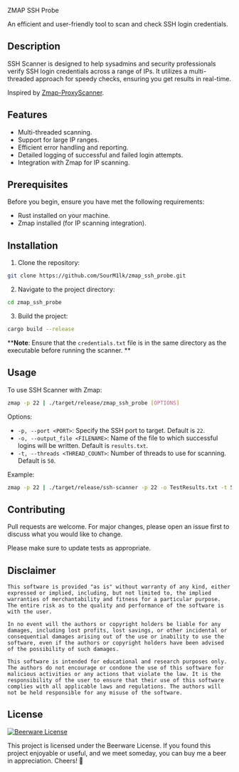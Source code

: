 ZMAP SSH Probe

An efficient and user-friendly tool to scan and check SSH login credentials.

## Description

SSH Scanner is designed to help sysadmins and security professionals verify SSH login credentials across a range of IPs. It utilizes a multi-threaded approach for speedy checks, ensuring you get results in real-time.

Inspired by [Zmap-ProxyScanner](https://github.com/Yariya/Zmap-ProxyScanner).

## Features

- Multi-threaded scanning.
- Support for large IP ranges.
- Efficient error handling and reporting.
- Detailed logging of successful and failed login attempts.
- Integration with Zmap for IP scanning.

## Prerequisites

Before you begin, ensure you have met the following requirements:

- Rust installed on your machine.
- Zmap installed (for IP scanning integration).

## Installation

1. Clone the repository:

```bash
git clone https://github.com/SourM1lk/zmap_ssh_probe.git
```

2. Navigate to the project directory:

```bash
cd zmap_ssh_probe
```

3. Build the project:

```bash
cargo build --release
```

****Note**: Ensure that the `credentials.txt` file is in the same directory as the executable before running the scanner.
**

## Usage

To use SSH Scanner with Zmap:

```bash
zmap -p 22 | ./target/release/zmap_ssh_probe [OPTIONS]
```

Options:
- `-p, --port <PORT>`: Specify the SSH port to target. Default is `22`.
- `-o, --output_file <FILENAME>`: Name of the file to which successful logins will be written. Default is `results.txt`.
- `-t, --threads <THREAD_COUNT>`: Number of threads to use for scanning. Default is `50`.

Example:

```bash
zmap -p 22 | ./target/release/ssh-scanner -p 22 -o TestResults.txt -t 500

```

## Contributing

Pull requests are welcome. For major changes, please open an issue first to discuss what you would like to change.

Please make sure to update tests as appropriate.

## Disclaimer
```
This software is provided "as is" without warranty of any kind, either expressed or implied, including, but not limited to, the implied warranties of merchantability and fitness for a particular purpose. The entire risk as to the quality and performance of the software is with the user.

In no event will the authors or copyright holders be liable for any damages, including lost profits, lost savings, or other incidental or consequential damages arising out of the use or inability to use the software, even if the authors or copyright holders have been advised of the possibility of such damages.

This software is intended for educational and research purposes only. The authors do not encourage or condone the use of this software for malicious activities or any actions that violate the law. It is the responsibility of the user to ensure that their use of this software complies with all applicable laws and regulations. The authors will not be held responsible for any misuse of the software.
```

## License

[![Beerware License](https://img.shields.io/badge/License-Beerware-yellow.svg)](https://en.wikipedia.org/wiki/Beerware)

This project is licensed under the Beerware License. If you found this project enjoyable or useful, and we meet someday, you can buy me a beer in appreciation. Cheers! 🍻
